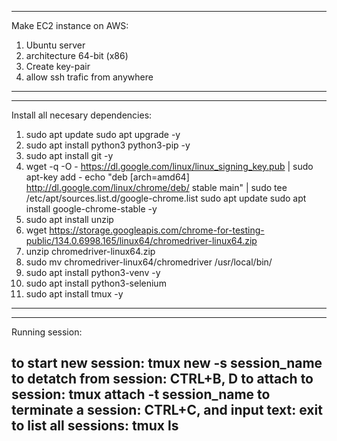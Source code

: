 ---------------------------------------------------
Make EC2 instance on AWS:

1) Ubuntu server
2) architecture 64-bit (x86)
3) Create key-pair
4) allow ssh trafic from anywhere
---------------------------------------------------

---------------------------------------------------
Install all necesary dependencies:

1) sudo apt update
   sudo apt upgrade -y
2) sudo apt install python3 python3-pip -y
3) sudo apt install git -y
4) wget -q -O - https://dl.google.com/linux/linux_signing_key.pub | sudo apt-key add -
   echo "deb [arch=amd64] http://dl.google.com/linux/chrome/deb/ stable main" | sudo tee /etc/apt/sources.list.d/google-chrome.list
   sudo apt update
   sudo apt install google-chrome-stable -y
5) sudo apt install unzip
6) wget https://storage.googleapis.com/chrome-for-testing-public/134.0.6998.165/linux64/chromedriver-linux64.zip
7) unzip chromedriver-linux64.zip
8) sudo mv chromedriver-linux64/chromedriver /usr/local/bin/
9) sudo apt install python3-venv -y
10) sudo apt install python3-selenium
11) sudo apt install tmux -y
---------------------------------------------------

---------------------------------------------------
Running session:

to start new session: tmux new -s session_name
to detatch from session: CTRL+B, D
to attach to session: tmux attach -t session_name
to terminate a session: CTRL+C, and input text: exit
to list all sessions: tmux ls
---------------------------------------------------
